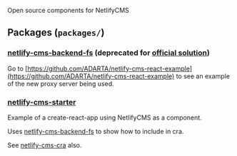 Open source components for NetlifyCMS

## Packages (`packages/`)

### [netlify-cms-backend-fs][1] (deprecated for [official solution](https://www.netlifycms.org/docs/beta-features/#working-with-a-local-git-repository))

Go to [https://github.com/ADARTA/netlify-cms-react-example](https://github.com/ADARTA/netlify-cms-react-example) to see an example of the new proxy server being used.

### [netlify-cms-starter][2]

Example of a create-react-app using NetlifyCMS as a component.

Uses [netlify-cms-backend-fs][1] to show how to include in cra.

See [netlify-cms-cra][3] also.

[1]: https://github.com/ADARTA/netlify-cms-components/tree/master/packages/netlify-cms-backend-fs
[2]: https://github.com/ADARTA/netlify-cms-components/tree/master/packages/netlify-cms-starter
[3]: https://github.com/adarta/netlify-cms-react-example
[4]: https://github.com/adarta/netlify-cms-components
